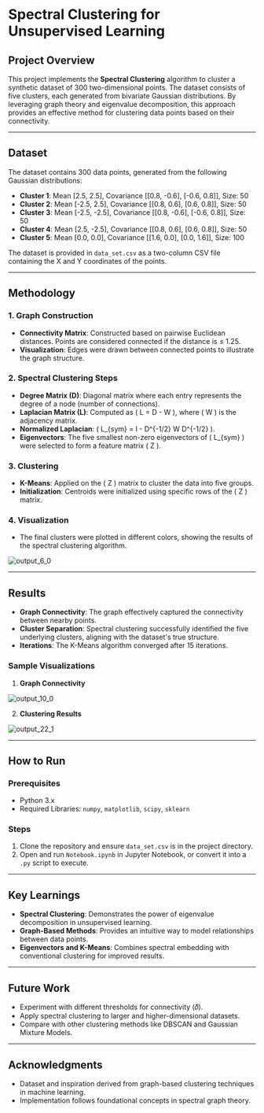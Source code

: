# Spectral Clustering for Unsupervised Learning

## Project Overview
This project implements the **Spectral Clustering** algorithm to cluster a synthetic dataset of 300 two-dimensional points. The dataset consists of five clusters, each generated from bivariate Gaussian distributions. By leveraging graph theory and eigenvalue decomposition, this approach provides an effective method for clustering data points based on their connectivity.

---

## Dataset
The dataset contains 300 data points, generated from the following Gaussian distributions:
- **Cluster 1**: Mean [2.5, 2.5], Covariance [[0.8, -0.6], [-0.6, 0.8]], Size: 50
- **Cluster 2**: Mean [-2.5, 2.5], Covariance [[0.8, 0.6], [0.6, 0.8]], Size: 50
- **Cluster 3**: Mean [-2.5, -2.5], Covariance [[0.8, -0.6], [-0.6, 0.8]], Size: 50
- **Cluster 4**: Mean [2.5, -2.5], Covariance [[0.8, 0.6], [0.6, 0.8]], Size: 50
- **Cluster 5**: Mean [0.0, 0.0], Covariance [[1.6, 0.0], [0.0, 1.6]], Size: 100

The dataset is provided in `data_set.csv` as a two-column CSV file containing the X and Y coordinates of the points.

---

## Methodology

### 1. Graph Construction
- **Connectivity Matrix**: Constructed based on pairwise Euclidean distances. Points are considered connected if the distance is ≤ 1.25.
- **Visualization**: Edges were drawn between connected points to illustrate the graph structure.

### 2. Spectral Clustering Steps
- **Degree Matrix (D)**: Diagonal matrix where each entry represents the degree of a node (number of connections).
- **Laplacian Matrix (L)**: Computed as \( L = D - W \), where \( W \) is the adjacency matrix.
- **Normalized Laplacian**: \( L_{sym} = I - D^{-1/2} W D^{-1/2} \).
- **Eigenvectors**: The five smallest non-zero eigenvectors of \( L_{sym} \) were selected to form a feature matrix \( Z \).

### 3. Clustering
- **K-Means**: Applied on the \( Z \) matrix to cluster the data into five groups.
- **Initialization**: Centroids were initialized using specific rows of the \( Z \) matrix.

### 4. Visualization
- The final clusters were plotted in different colors, showing the results of the spectral clustering algorithm.

![output_6_0](https://github.com/user-attachments/assets/45c5757a-958e-4ff5-a096-9d1cbaac8a70)

---

## Results
- **Graph Connectivity**: The graph effectively captured the connectivity between nearby points.
- **Cluster Separation**: Spectral clustering successfully identified the five underlying clusters, aligning with the dataset's true structure.
- **Iterations**: The K-Means algorithm converged after 15 iterations.

### Sample Visualizations
1. **Graph Connectivity**

![output_10_0](https://github.com/user-attachments/assets/8593c1bb-43fc-4fa0-b008-99456e371b85)


2. **Clustering Results**
   
![output_22_1](https://github.com/user-attachments/assets/ebc043c3-8fe0-453c-b1ee-a0dc2bae88dd)

---

## How to Run

### Prerequisites
- Python 3.x
- Required Libraries: `numpy`, `matplotlib`, `scipy`, `sklearn`

### Steps
1. Clone the repository and ensure `data_set.csv` is in the project directory.
2. Open and run `Notebook.ipynb` in Jupyter Notebook, or convert it into a `.py` script to execute.

---

## Key Learnings
- **Spectral Clustering**: Demonstrates the power of eigenvalue decomposition in unsupervised learning.
- **Graph-Based Methods**: Provides an intuitive way to model relationships between data points.
- **Eigenvectors and K-Means**: Combines spectral embedding with conventional clustering for improved results.

---

## Future Work
- Experiment with different thresholds for connectivity (𝛿).
- Apply spectral clustering to larger and higher-dimensional datasets.
- Compare with other clustering methods like DBSCAN and Gaussian Mixture Models.

---

## Acknowledgments
- Dataset and inspiration derived from graph-based clustering techniques in machine learning.
- Implementation follows foundational concepts in spectral graph theory.
